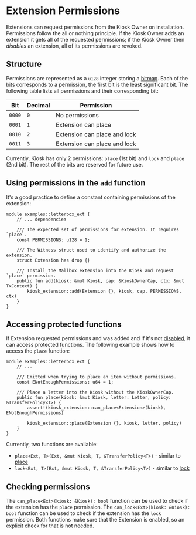 # Extension Permissions

Extensions can request permissions from the Kiosk Owner on installation. Permissions follow the all or nothing principle. If the Kiosk Owner adds an extension it gets all of the requested permissions; if the Kiosk Owner then *disables* an extension, all of its permissions are revoked.

## Structure

Permissions are represented as a `u128` integer storing a [bitmap](https://en.wikipedia.org/wiki/Bit_array). Each of the bits corresponds to a permission, the first bit is the least significant bit. The following table lists all permissions and their corresponding bit:

| Bit    | Decimal | Permission
|--------|---------|--------
| `0000` | `0`     | No permissions
| `0001` | `1`     | Extension can place
| `0010` | `2`     | Extension can place and lock
| `0011` | `3`     | Extension can place and lock

Currently, Kiosk has only 2 permissions: `place` (1st bit) and `lock` and `place` (2nd bit). The rest of the bits are reserved for future use.

## Using permissions in the `add` function

It's a good practice to define a constant containing permissions of the extension:

```Move
module examples::letterbox_ext {
    // ... dependencies

    /// The expected set of permissions for extension. It requires `place`.
    const PERMISSIONS: u128 = 1;

    /// The Witness struct used to identify and authorize the extension.
    struct Extension has drop {}

    /// Install the Mallbox extension into the Kiosk and request `place` permission.
    public fun add(kiosk: &mut Kiosk, cap: &KioskOwnerCap, ctx: &mut TxContext) {
        kiosk_extension::add(Extension {}, kiosk, cap, PERMISSIONS, ctx)
    }
}
```

## Accessing protected functions

If Extension requested permissions and was added and if it's not [disabled](./disabling-and-removing.md), it can access protected functions. The following example shows how to access the `place` function:

```Move
module examples::letterbox_ext {
    // ...

    /// Emitted when trying to place an item without permissions.
    const ENotEnoughPermissions: u64 = 1;

    /// Place a letter into the Kiosk without the KioskOwnerCap.
    public fun place(kiosk: &mut Kiosk, letter: Letter, policy: &TransferPolicy<T>) {
        assert!(kiosk_extension::can_place<Extension>(kiosk), ENotEnoughPermissions)

        kiosk_extension::place(Extension {}, kiosk, letter, policy)
    }
}
```

Currently, two functions are available:

- `place<Ext, T>(Ext, &mut Kiosk, T, &TransferPolicy<T>)` - similar to [place](./../../kiosk/place-and-take.md)
- `lock<Ext, T>(Ext, &mut Kiosk, T, &TransferPolicy<T>)` - similar to [lock](./../../kiosk/locking.md)

## Checking permissions

The `can_place<Ext>(kiosk: &Kiosk): bool` function can be used to check if the extension has the `place` permission. The `can_lock<Ext>(kiosk: &Kiosk): bool` function can be used to check if the extension has the `lock` permission. Both functions make sure that the Extension is enabled, so an explicit check for that is not needed.
